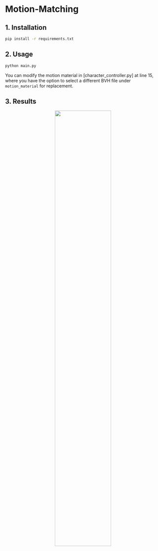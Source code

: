 # Motion-Matching

## 1. Installation

```bash
pip install -r requirements.txt
```

## 2. Usage

```bash
python main.py
```

You can modify the motion material in [character_controller.py] at line 15, where you have the option to select a different BVH file under `motion_material` for replacement.

## 3. Results

<p align=center>
<img src='/images/result.gif' width='60%'>
</p>
